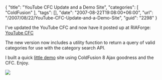 {
	"title": "YouTube CFC Update and a Demo Site",
	"categories": [
		"ColdFusion"
	],
	"tags": [],
	"date": "2007-08-22T19:08:00+06:00",
	"url": "/2007/08/22/YouTube-CFC-Update-and-a-Demo-Site",
	"guid": "2298"
}

I've updated the YouTube CFC and now have it posted up at RIAForge: <a href="http://youtubecfc.riaforge.org/">YouTube CFC</a>

The new version now includes a utility function to return a query of valid categories for use with the category search API. 

I built a quick <a href="http://www.raymondcamden.com/demos/yt/">little demo</a> site using ColdFusion 8 Ajax goodness and the CFC. Enjoy.

<img src="http://www.coldfusionjedi.com/images/ytb.png">
